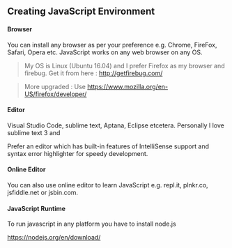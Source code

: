 ## Creating JavaScript Environment

#### Browser

You can install any browser as per your preference e.g. Chrome, FireFox, Safari, Opera etc. JavaScript works on any web browser on any OS.

> My OS is Linux (Ubuntu 16.04) and I prefer Firefox as my browser and firebug.
Get it from here : http://getfirebug.com/

> More upgraded : Use https://www.mozilla.org/en-US/firefox/developer/

#### Editor

Visual Studio Code, sublime text, Aptana, Eclipse etcetera. Personally I love sublime text 3 and 

Prefer an editor which has built-in features of IntelliSense support and syntax error highlighter for speedy development.

#### Online Editor

You can also use online editor to learn JavaScript e.g. repl.it, plnkr.co, jsfiddle.net or jsbin.com.

#### JavaScript Runtime
To run javascript in any platform you have to install node.js

https://nodejs.org/en/download/
